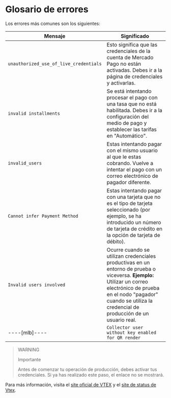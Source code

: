 # Glosario de errores

Los errores más comunes son los siguientes:

|Mensaje|Significado|
|---|---|
|`unauthorized_use_of_live_credentials`|Esto significa que las credenciales de la cuenta de Mercado Pago no están activadas. Debes ir a la página de credenciales y activarlas.|
|`invalid installments`|Se está intentando procesar el pago con una tasa que no está habilitada. Debes ir a la configuración del medio de pago y establecer las tarifas en "Automático".|
|`invalid_users`|Estas intentando pagar con el mismo usuario al que le estas cobrando. Vuelve a intentar el pago con un correo electrónico de pagador diferente.|
|`Cannot infer Payment Method`|Estas intentando pagar con una tarjeta que no es el tipo de tarjeta seleccionado (por ejemplo, se ha introducido un número de tarjeta de crédito en la opción de tarjeta de débito).|
|`Invalid users involved`|Ocurre cuando se utilizan credenciales productivas en un entorno de prueba o viceversa. **Ejemplo:** Utilizar un correo electrónico de prueba en el nodo "pagador" cuando se utiliza la credencial de producción de un usuario real.|
----[mlb]----|`Collector user without key enabled for QR render`|Ocurre cuando el vendedor aún no ha creado una clave **Pix** con la cuenta de Mercado Pago.|------------

> WARNING
>
> Importante
>
> Antes de comenzar tu operación de producción, debes activar tus credenciales. Si ya has realizado este paso, el enlace no se mostrará.

Para más información, visita el [site oficial de VTEX](https://help.vtex.com/) y el [site de status de Vtex](https://status.vtex.com/).
